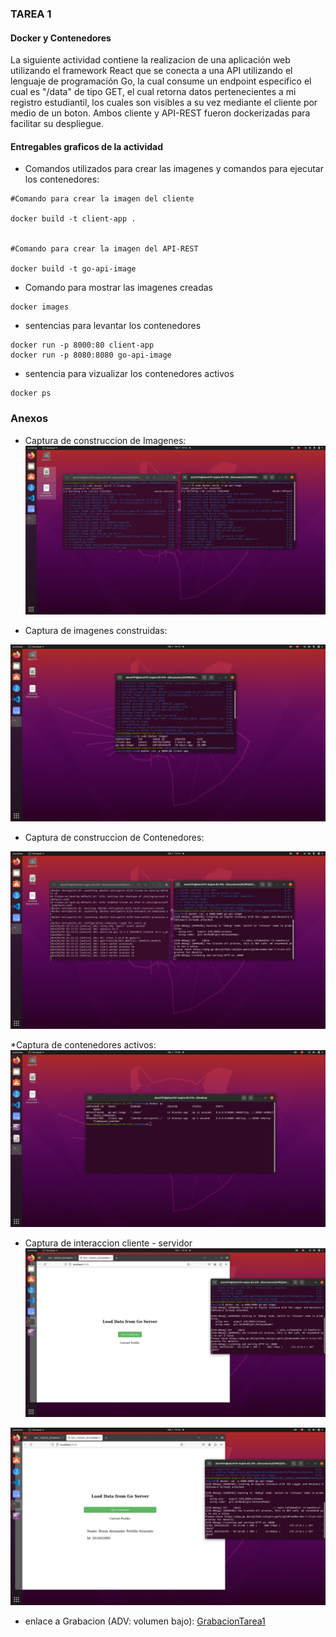 ### TAREA 1
#### Docker y Contenedores


La siguiente actividad contiene la realizacion de una aplicación web utilizando el framework React que se conecta a una API
utilizando el lenguaje de programación Go, la cual consume un endpoint especifico el cual es "/data" de tipo GET, el cual retorna datos pertenecientes a mi registro estudiantil, los cuales son visibles a su vez mediante el cliente por medio de un boton. Ambos cliente y API-REST fueron dockerizadas para facilitar su despliegue.


#### Entregables graficos de la actividad

* Comandos utilizados para crear las imagenes y comandos para ejecutar los contenedores:




```
#Comando para crear la imagen del cliente

docker build -t client-app .


#Comando para crear la imagen del API-REST

docker build -t go-api-image

```

* Comando para mostrar las imagenes creadas

```
docker images
```

* sentencias para levantar los contenedores


```
docker run -p 8000:80 client-app
docker run -p 8080:8080 go-api-image

```

* sentencia para vizualizar los contenedores activos


```
docker ps
```


### Anexos

* Captura de construccion de Imagenes:
![Captura de construccion de Imagenes](https://github.com/Alex4191-usac/SO1_1S2024_201602880/blob/tarea1/Tareas/Tarea1/SCREENS/Screenshot%20from%202024-02-01%2019-12-20.png)

* Captura de imagenes construidas:

![Imagenes](https://github.com/Alex4191-usac/SO1_1S2024_201602880/blob/tarea1/Tareas/Tarea1/SCREENS/Screenshot%20from%202024-02-01%2019-13-59.png)


* Captura de construccion de Contenedores:

![Captura de construccion de Contenedores](https://github.com/Alex4191-usac/SO1_1S2024_201602880/blob/tarea1/Tareas/Tarea1/SCREENS/Screenshot%20from%202024-02-01%2019-13-46.png)



*Captura de contenedores activos:
![Activos Containers](https://github.com/Alex4191-usac/SO1_1S2024_201602880/blob/tarea1/Tareas/Tarea1/SCREENS/Screenshot%20from%202024-02-01%2019-26-54.png)


* Captura de interaccion cliente - servidor
![Inicial Carga Cliente](https://github.com/Alex4191-usac/SO1_1S2024_201602880/blob/tarea1/Tareas/Tarea1/SCREENS/Screenshot%20from%202024-02-01%2019-16-03.png)

![Fin](https://github.com/Alex4191-usac/SO1_1S2024_201602880/blob/tarea1/Tareas/Tarea1/SCREENS/Screenshot%20from%202024-02-01%2019-16-08.png)






* enlace a Grabacion (ADV: volumen bajo):
[GrabacionTarea1](https://drive.google.com/file/d/1v2xaHeyX8mBXnX9CxVXrYX0t3XrgOKph/view?usp=sharing)